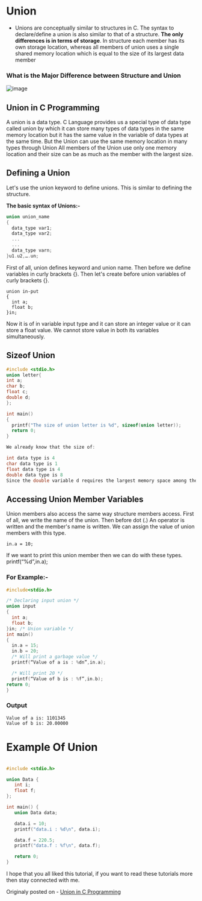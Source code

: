# Union
- Unions are conceptually similar to structures in C. The syntax to declare/define a union is also similar to that of a structure. **The only differences is in terms of storage**. In structure each member has its own storage location, whereas all members of union uses a single shared memory location which is equal to the size of 
 its largest data member


### What is the Major Difference between Structure and Union
![image](https://github.com/Gurupatil0003/DSA_Tutorial/assets/110026505/499ed234-f0bb-4154-99f3-2d35d2174a87)

## Union in C Programming
A union is a data type. C Language provides us a special type of data type called union by which it can store many types of data types in the same memory location but it has the same value in the variable of data types at the same time. But the Union can use the same memory location in many types through Union All members of the Union use only one memory location and their size can be as much as the member with the largest size.

## Defining a Union
Let's use the union keyword to define unions. This is similar to defining the structure.

**The basic syntax of Unions:-**
```c
union union_name
{
  data_type var1;
  data_type var2;
  ...
  ...
  data_type varn;
}u1.u2,….un;
```
First of all, union defines keyword and union name. Then before we define variables in curly brackets {}. Then let's create before union variables of curly brackets {}.
```
union in-put
{
  int a;
  float b;
}in;
```
Now it is of in variable input type and it can store an integer value or it can store a float value. We cannot store value in both its variables simultaneously.

## Sizeof Union
```c
#include <stdio.h>
union letter{  
int a;  
char b;  
float c;  
double d;  
};  

int main()  
{  
  printf("The size of union letter is %d", sizeof(union letter));  
  return 0;  
}
```
```c
We already know that the size of:

int data type is 4
char data type is 1
float data type is 4
double data type is 8
Since the double variable d requires the largest memory space among the four variables, a total of 8 bytes is allocated in the memory for the union letter.
```

## Accessing Union Member Variables
Union members also access the same way structure members access. First of all, we write the name of the union. Then before dot (.) An operator is written and the member's name is written. We can assign the value of union members with this type.
```
in.a = 10;
```
If we want to print this union member then we can do with these types.
printf(“%d”,in.a);

### For Example:-
```c
#include<stdio.h>

/* Declaring input union */
union input
{
  int a;
  float b;
}in; /* Union variable */
int main()
{
  in.a = 15;
  in.b = 20;
  /* Will print a garbage value */
  printf(“Value of a is : %dn”,in.a);

  /* Will print 20 */
  printf(“Value of b is : %f”,in.b);
return 0;
}
```
### Output
```
Value of a is: 1101345
Value of b is: 20.00000
```
# Example Of Union
```c

#include <stdio.h>

union Data {
   int i;
   float f;
};

int main() {
   union Data data;

   data.i = 10;
   printf("data.i : %d\n", data.i);

   data.f = 220.5;
   printf("data.f : %f\n", data.f);

   return 0;
}
```

I hope that you all liked this tutorial, if you want to read these tutorials more then stay connected with me.


Originaly posted on - [Union in C Programming](https://alimammiya.hashnode.dev/union-in-c-programming)
